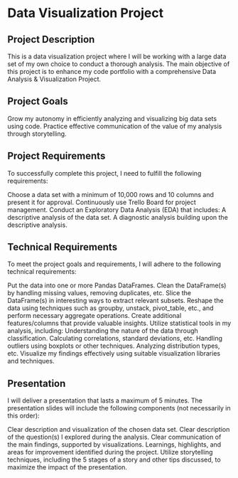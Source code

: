 # Data Visualization Project

## Project Description

This is a data visualization project where I will be working with a large data set of my own choice to conduct a thorough analysis. The main objective of this project is to enhance my code portfolio with a comprehensive Data Analysis & Visualization Project.

## Project Goals

Grow my autonomy in efficiently analyzing and visualizing big data sets using code.
Practice effective communication of the value of my analysis through storytelling.

## Project Requirements

To successfully complete this project, I need to fulfill the following requirements:

Choose a data set with a minimum of 10,000 rows and 10 columns and present it for approval.
Continuously use Trello Board for project management.
Conduct an Exploratory Data Analysis (EDA) that includes:
A descriptive analysis of the data set.
A diagnostic analysis building upon the descriptive analysis.

## Technical Requirements

To meet the project goals and requirements, I will adhere to the following technical requirements:

Put the data into one or more Pandas DataFrames.
Clean the DataFrame(s) by handling missing values, removing duplicates, etc.
Slice the DataFrame(s) in interesting ways to extract relevant subsets.
Reshape the data using techniques such as groupby, unstack, pivot_table, etc., and perform necessary aggregate operations.
Create additional features/columns that provide valuable insights.
Utilize statistical tools in my analysis, including:
Understanding the nature of the data through classification.
Calculating correlations, standard deviations, etc.
Handling outliers using boxplots or other techniques.
Analyzing distribution types, etc.
Visualize my findings effectively using suitable visualization libraries and techniques.

## Presentation

I will deliver a presentation that lasts a maximum of 5 minutes. The presentation slides will include the following components (not necessarily in this order):

Clear description and visualization of the chosen data set.
Clear description of the question(s) I explored during the analysis.
Clear communication of the main findings, supported by visualizations.
Learnings, highlights, and areas for improvement identified during the project.
Utilize storytelling techniques, including the 5 stages of a story and other tips discussed, to maximize the impact of the presentation.

